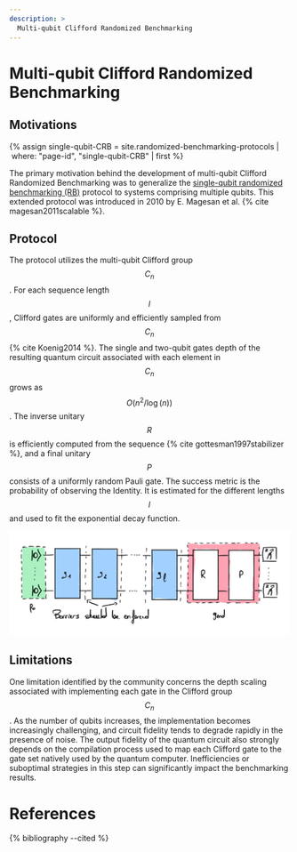 ```yaml
---
description: >
  Multi-qubit Clifford Randomized Benchmarking
---
```


# Multi-qubit Clifford Randomized Benchmarking

## Motivations

{% assign single-qubit-CRB = site.randomized-benchmarking-protocols | where: "page-id", "single-qubit-CRB" | first %}
<!-- TODO: ref to single qubit RB -->
The primary motivation behind the development of multi-qubit Clifford Randomized Benchmarking was to generalize the <a href="{{ single-qubit-CRB.url | prepend: site.baseurl }}" target="_blank">single-qubit randomized benchmarking (RB)</a> protocol to systems comprising multiple qubits. This extended protocol was introduced in 2010 by E. Magesan et al. {% cite magesan2011scalable %}.

## Protocol

The protocol utilizes the multi-qubit Clifford group $$C_n$$. For each sequence length $$l$$, Clifford gates are uniformly and efficiently sampled from $$C_n$$ {% cite Koenig2014 %}. The single and two-qubit gates depth of the resulting quantum circuit associated with each element in $$C_n$$ grows as $$O(n^2 / \log(n))$$. The inverse unitary $$R$$ is efficiently computed from the sequence {% cite gottesman1997stabilizer %}, and a final unitary $$P$$ consists of a uniformly random Pauli gate. The success metric is the probability of observing the Identity. It is estimated for the different lengths $$l$$ and used to fit the exponential decay function.

<div class="center">
  <img src="/img/system-level-benchmark/randomized/RB-clifford-multi-qubit.png" class="img-medium" alt="Quantum circuit associated to the multi-qubits clifford randomized benchmarking protocol"/>
</div>

## Limitations

One limitation identified by the community concerns the depth scaling associated with implementing each gate in the Clifford group $$C_n$$. As the number of qubits increases, the implementation becomes increasingly challenging, and circuit fidelity tends to degrade rapidly in the presence of noise.
The output fidelity of the quantum circuit also strongly depends on the compilation process used to map each Clifford gate to the gate set natively used by the quantum computer. Inefficiencies or suboptimal strategies in this step can significantly impact the benchmarking results.

# References
{% bibliography --cited %}
